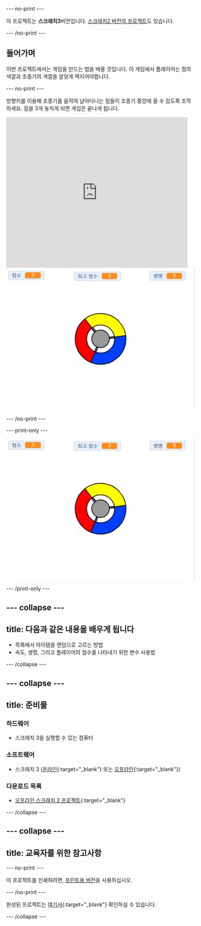 \--- no-print \---

이 프로젝트는 **스크래치3**버전입니다. [스크래치2 버전의 프로젝트](https://projects.raspberrypi.org/en/projects/catch-the-dots-scratch2)도 있습니다.

\--- /no-print \---

## 들어가며

이번 프로젝트에서는 게임을 만드는 법을 배울 것입니다. 이 게임에서 플레이어는 점의 색깔과 조종기의 색깔을 알맞게 짝지어야합니다.

\--- no-print \---

방향키를 이용해 조종기를 움직여 날아다니는 점들이 조종기 중앙에 올 수 있도록 조작하세요. 점을 3개 놓치게 되면 게임은 끝나게 됩니다.

<div class="scratch-preview">
  <iframe allowtransparency="true" width="485" height="402" src="https://scratch.mit.edu/projects/embed/252923761/?autostart=false" frameborder="0" scrolling="no"></iframe>
  <img src="images/dots-final.png">
</div>

\--- /no-print \---

\--- print-only \---

![점 스크린샷](images/dots-final.png)

\--- /print-only \---

## \--- collapse \---

## title: 다음과 같은 내용을 배우게 됩니다

+ 목록에서 아이템을 랜덤으로 고르는 방법
+ 속도, 생명, 그리고 플레이어의 점수를 나타내기 위한 변수 사용법

\--- /collapse \---

## \--- collapse \---

## title: 준비물

### 하드웨어

+ 스크래치 3을 실행할 수 있는 컴퓨터

### 소프트웨어

+ 스크래치 3 ([온라인](http://rpf.io/scratchon){:target="_blank"} 또는 [오프라인](http://rpf.io/scratchoff){:target="_blank"})

### 다운로드 목록

+ [오프라인 스크래치 2 프로젝트](http://rpf.io/p/en/catch-the-dots-go){:target="_blank"}

\--- /collapse \---

## \--- collapse \---

## title: 교육자를 위한 참고사항

\--- no-print \---

이 프로젝트를 인쇄하려면, [프린트용 버전](https://projects.raspberrypi.org/en/projects/catch-the-dots/print)을 사용하십시오.

\--- /no-print \---

완성된 프로젝트는 [여기서](http://rpf.io/p/en/catch-the-dots-get){:target="_blank"} 확인하실 수 있습니다.

\--- /collapse \---